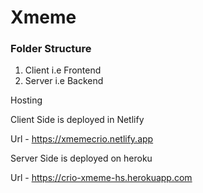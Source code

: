 # Xmeme

### Folder Structure

1. Client i.e Frontend
2. Server i.e Backend


Hosting

Client Side is deployed in Netlify

Url - https://xmemecrio.netlify.app

Server Side is deployed on heroku

Url - https://crio-xmeme-hs.herokuapp.com